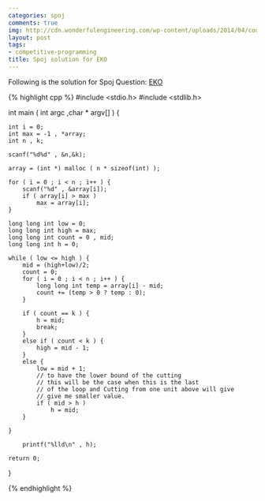 ```yaml
---
categories: spoj
comments: true
img: http://cdn.wonderfulengineering.com/wp-content/uploads/2014/04/code-wallpaper-6.png
layout: post
tags:
- competitive-programming
title: Spoj solution for EKO
---
```


Following is the solution for Spoj Question: [EKO](http://www.spoj.com/problems/EKO/)

{% highlight cpp %}
#include <stdio.h>
#include <stdlib.h>

int main ( int argc ,char * argv[] ) {

	int i = 0;
	int max = -1 , *array;
	int n , k;

	scanf("%d%d" , &n,&k);

	array = (int *) malloc ( n * sizeof(int) );

	for ( i = 0 ; i < n ; i++ ) {
		scanf("%d" , &array[i]);
		if ( array[i] > max )
			max = array[i];
	}

	long long int low = 0;
	long long int high = max;
	long long int count = 0 , mid;
	long long int h = 0;

	while ( low <= high ) {
		mid = (high+low)/2;
		count = 0;
		for ( i = 0 ; i < n ; i++ ) {
			long long int temp = array[i] - mid;
			count += (temp > 0 ? temp : 0);
		}

		if ( count == k ) {
			h = mid;
			break;
		}
		else if ( count < k ) {
			high = mid - 1;
		}
		else {
			low = mid + 1;
			// to have the lower bound of the cutting
			// this will be the case when this is the last
			// of the loop and Cutting from one unit above will give
			// give me smaller value.
			if ( mid > h )
				h = mid;
		}

	}

		printf("%lld\n" , h);

	return 0;
}

{% endhighlight %}